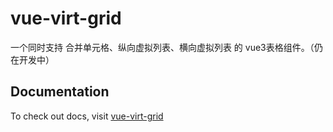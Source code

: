 # vue-virt-grid

一个同时支持 合并单元格、纵向虚拟列表、横向虚拟列表 的 vue3表格组件。（仍在开发中）

## Documentation

To check out docs, visit <a href="https://keno-lee.github.io/vue-virt-grid/" target="_blank">vue-virt-grid</a>
